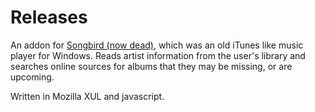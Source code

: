 # Releases

An addon for <a href="https://getsongbird.net/">Songbird (now dead)</a>, which was an old iTunes like music player for Windows. 
Reads artist information from the user's library and searches online sources for albums that they may be missing, or are upcoming.

Written in Mozilla XUL and javascript.
